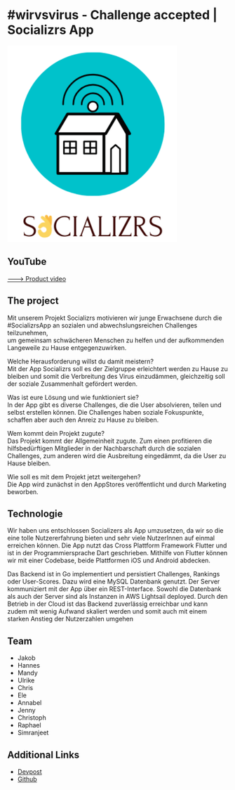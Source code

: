 # #wirvsvirus - Challenge accepted | Socializrs App

![Icon](docs/icon.png?raw=true "Icon")

## YouTube

[---> Product video](https://www.youtube.com/watch?v=t1IC3V40uYg)


## The project

Mit unserem Projekt Socializrs motivieren wir junge Erwachsene durch die #SocializrsApp an sozialen und abwechslungsreichen Challenges teilzunehmen,     
um gemeinsam schwächeren Menschen zu helfen und der aufkommenden Langeweile zu Hause entgegenzuwirken.

Welche Herausforderung willst du damit meistern?   
Mit der App Socializrs soll es der Zielgruppe erleichtert werden zu Hause zu bleiben und somit die Verbreitung des Virus einzudämmen, gleichzeitig soll der soziale Zusammenhalt gefördert werden.

Was ist eure Lösung und wie funktioniert sie?    
In der App gibt es diverse Challenges, die die User absolvieren, teilen und selbst erstellen können.
Die Challenges haben soziale Fokuspunkte, schaffen aber auch den Anreiz zu Hause zu bleiben.

Wem kommt dein Projekt zugute?     
Das Projekt kommt der Allgemeinheit zugute.
Zum einen profitieren die hilfsbedürftigen Mitglieder in der Nachbarschaft durch die sozialen Challenges, zum anderen wird die Ausbreitung eingedämmt, da die User zu Hause bleiben.

Wie soll es mit dem Projekt jetzt weitergehen?      
Die App wird zunächst in den AppStores veröffentlicht und durch Marketing beworben.

## Technologie

Wir haben uns entschlossen Socializers als App umzusetzen, da wir so die eine tolle Nutzererfahrung bieten und sehr viele NutzerInnen auf einmal erreichen können. 
Die App nutzt das Cross  Plattform Framework Flutter und ist in der Programmiersprache Dart geschrieben. 
Mithilfe von Flutter  können wir  mit einer Codebase, beide Plattformen iOS und Android abdecken.


Das Backend ist in Go implementiert und persistiert Challenges, Rankings oder User-Scores. Dazu wird eine MySQL Datenbank genutzt. 
Der Server kommuniziert mit der App über ein REST-Interface. 
Sowohl die Datenbank als auch der Server sind als Instanzen in AWS Lightsail deployed. 
Durch den Betrieb in der Cloud ist das Backend zuverlässig erreichbar und kann zudem mit wenig Aufwand skaliert werden und somit auch mit einem starken Anstieg der Nutzerzahlen umgehen

## Team
* Jakob
* Hannes
* Mandy
* Ulrike
* Chris
* Ele
* Annabel
* Jenny
* Christoph
* Raphael
* Simranjeet

## Additional Links

- [Devpost](https://devpost.com/software/stayathome)
- [Github](https://devpost.com/software/stayathome)




